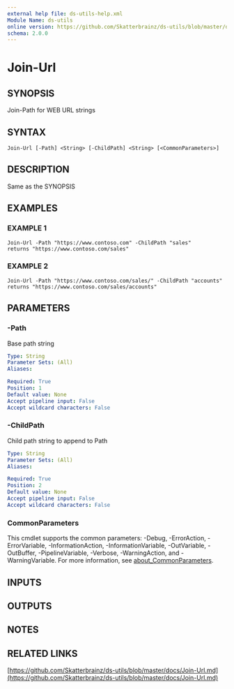 ```yaml
---
external help file: ds-utils-help.xml
Module Name: ds-utils
online version: https://github.com/Skatterbrainz/ds-utils/blob/master/docs/Join-Url.md
schema: 2.0.0
---
```


# Join-Url

## SYNOPSIS
Join-Path for WEB URL strings

## SYNTAX

```
Join-Url [-Path] <String> [-ChildPath] <String> [<CommonParameters>]
```

## DESCRIPTION
Same as the SYNOPSIS

## EXAMPLES

### EXAMPLE 1
```
Join-Url -Path "https://www.contoso.com" -ChildPath "sales"
returns "https://www.contoso.com/sales"
```

### EXAMPLE 2
```
Join-Url -Path "https://www.contoso.com/sales/" -ChildPath "accounts"
returns "https://www.contoso.com/sales/accounts"
```

## PARAMETERS

### -Path
Base path string

```yaml
Type: String
Parameter Sets: (All)
Aliases:

Required: True
Position: 1
Default value: None
Accept pipeline input: False
Accept wildcard characters: False
```

### -ChildPath
Child path string to append to Path

```yaml
Type: String
Parameter Sets: (All)
Aliases:

Required: True
Position: 2
Default value: None
Accept pipeline input: False
Accept wildcard characters: False
```

### CommonParameters
This cmdlet supports the common parameters: -Debug, -ErrorAction, -ErrorVariable, -InformationAction, -InformationVariable, -OutVariable, -OutBuffer, -PipelineVariable, -Verbose, -WarningAction, and -WarningVariable. For more information, see [about_CommonParameters](http://go.microsoft.com/fwlink/?LinkID=113216).

## INPUTS

## OUTPUTS

## NOTES

## RELATED LINKS

[https://github.com/Skatterbrainz/ds-utils/blob/master/docs/Join-Url.md](https://github.com/Skatterbrainz/ds-utils/blob/master/docs/Join-Url.md)

